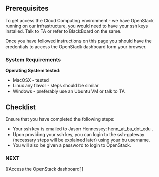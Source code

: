 ## Prerequisites
To get access the Cloud Computing environment - we have OpenStack running on our infrastructure, 
you would need to have your ssh keys installed. Talk to TA or refer to BlackBoard on the same.

Once you have followed instructions on this page you should have the credentials to access the 
OpenStack dashboard form your browser.

### System Requirements
**Operating System tested**:
 -  MacOSX - tested 
 -  Linux any flavor - steps should be similar
 -  Windows - preferably use an Ubuntu VM or talk to TA

## Checklist
Ensure that you have completed the following steps:
 -  Your ssh key is emailed to Jason Hennessey: henn_at_bu_dot_edu .
 -  Upon providing your ssh key, you can login to the ssh-gateway (necessary steps will be explained later) using your bu username.
 -  You will also be given a password to login to OpenStack.

### NEXT
[[Access the OpenStack dashboard]]
